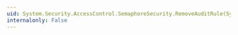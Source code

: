 ```yaml
---
uid: System.Security.AccessControl.SemaphoreSecurity.RemoveAuditRule(System.Security.AccessControl.SemaphoreAuditRule)
internalonly: False
---
```

